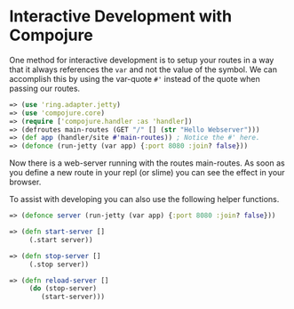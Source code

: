 # Interactive Development with Compojure

One method for interactive development is to setup your routes in a way that it always references the `var` and not the value of the symbol. We can accomplish this by using the var-quote `#'` instead of the quote when passing our routes.

```clojure
=> (use 'ring.adapter.jetty)
=> (use 'compojure.core)
=> (require ['compojure.handler :as 'handler])
=> (defroutes main-routes (GET "/" [] (str "Hello Webserver")))
=> (def app (handler/site #'main-routes)) ; Notice the #' here.
=> (defonce (run-jetty (var app) {:port 8080 :join? false}))
```

Now there is a web-server running with the routes main-routes. As soon as you define a new route in your repl (or slime) you can see the effect in your browser.

To assist with developing you can also use the following helper functions.

```clojure
=> (defonce server (run-jetty (var app) {:port 8080 :join? false}))

=> (defn start-server []
     (.start server))

=> (defn stop-server []
     (.stop server))

=> (defn reload-server []
     (do (stop-server)
        (start-server)))
```